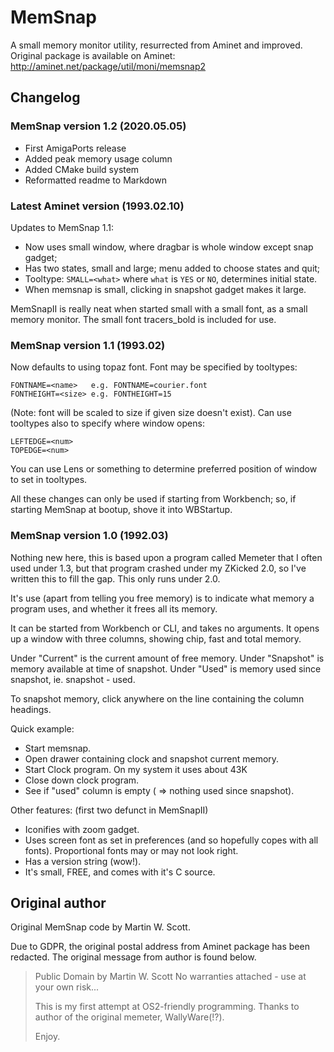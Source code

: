 # MemSnap

A small memory monitor utility, resurrected from Aminet and improved. Original package is available on Aminet: http://aminet.net/package/util/moni/memsnap2

## Changelog

### MemSnap version 1.2 (2020.05.05)

- First AmigaPorts release
- Added peak memory usage column
- Added CMake build system
- Reformatted readme to Markdown

### Latest Aminet version (1993.02.10)

Updates to MemSnap 1.1:

- Now uses small window, where dragbar is whole window except snap gadget;
- Has two states, small and large; menu added to choose states and quit;
- Tooltype: `SMALL=<what>` where `what` is `YES` or `NO`, determines initial state.
- When memsnap is small, clicking in snapshot gadget makes it large.

MemSnapII is really neat when started small with a small font, as a small
memory monitor. The small font tracers_bold is included for use.

### MemSnap version 1.1 (1993.02)

Now defaults to using topaz font. Font may be specified by tooltypes:

``` plain
FONTNAME=<name>   e.g. FONTNAME=courier.font
FONTHEIGHT=<size> e.g. FONTHEIGHT=15
```

(Note: font will be scaled to size if given size doesn't exist).
Can use tooltypes also to specify where window opens:

``` plain
LEFTEDGE=<num>
TOPEDGE=<num>
```

You can use Lens or something to determine preferred position of
window to set in tooltypes.

All these changes can only be used if starting from Workbench; so, if
starting MemSnap at bootup, shove it into WBStartup.

### MemSnap version 1.0 (1992.03)

Nothing new here, this is based upon a program called Memeter that
I often used under 1.3, but that program crashed under my ZKicked 2.0,
so I've written this to fill the gap. This only runs under 2.0.

It's use (apart from telling you free memory) is to indicate what
memory a program uses, and whether it frees all its memory.

It can be started from Workbench or CLI, and takes no arguments.
It opens up a window with three columns, showing chip, fast and total
memory.

Under "Current" is the current amount of free memory.
Under "Snapshot" is memory available at time of snapshot.
Under "Used" is memory used since snapshot, ie. snapshot - used.

To snapshot memory, click anywhere on the line containing the
column headings.

Quick example:

- Start memsnap.
- Open drawer containing clock and snapshot current memory.
- Start Clock program. On my system it uses about 43K
- Close down clock program.
- See if "used" column is empty ( => nothing used since snapshot).

Other features: (first two defunct in MemSnapII)

- Iconifies with zoom gadget.
- Uses screen font as set in preferences (and so hopefully copes
  with all fonts). Proportional fonts may or may not look right.
- Has a version string (wow!).
- It's small, FREE, and comes with it's C source.

## Original author

Original MemSnap code by Martin W. Scott.

Due to GDPR, the original postal address from Aminet package has been redacted.
The original message from author is found below.

> Public Domain by Martin W. Scott
> No warranties attached - use at your own risk...
>
> This is my first attempt at OS2-friendly programming. Thanks to
> author of the original memeter, WallyWare(!?).
>
> Enjoy.
